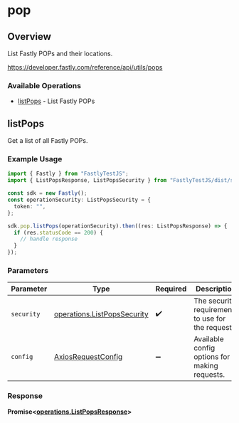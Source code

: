 # pop

## Overview

List Fastly POPs and their locations.

<https://developer.fastly.com/reference/api/utils/pops>
### Available Operations

* [listPops](#listpops) - List Fastly POPs

## listPops

Get a list of all Fastly POPs.

### Example Usage

```typescript
import { Fastly } from "FastlyTestJS";
import { ListPopsResponse, ListPopsSecurity } from "FastlyTestJS/dist/sdk/models/operations";

const sdk = new Fastly();
const operationSecurity: ListPopsSecurity = {
  token: "",
};

sdk.pop.listPops(operationSecurity).then((res: ListPopsResponse) => {
  if (res.statusCode == 200) {
    // handle response
  }
});
```

### Parameters

| Parameter                                                                  | Type                                                                       | Required                                                                   | Description                                                                |
| -------------------------------------------------------------------------- | -------------------------------------------------------------------------- | -------------------------------------------------------------------------- | -------------------------------------------------------------------------- |
| `security`                                                                 | [operations.ListPopsSecurity](../../models/operations/listpopssecurity.md) | :heavy_check_mark:                                                         | The security requirements to use for the request.                          |
| `config`                                                                   | [AxiosRequestConfig](https://axios-http.com/docs/req_config)               | :heavy_minus_sign:                                                         | Available config options for making requests.                              |


### Response

**Promise<[operations.ListPopsResponse](../../models/operations/listpopsresponse.md)>**

